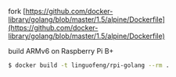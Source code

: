 fork [https://github.com/docker-library/golang/blob/master/1.5/alpine/Dockerfile](https://github.com/docker-library/golang/blob/master/1.5/alpine/Dockerfile)

build ARMv6 on Raspberry Pi B+

```bash
$ docker build -t linguofeng/rpi-golang --rm .
```
